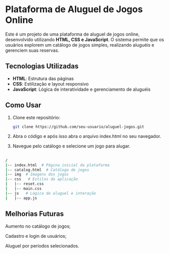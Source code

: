 # Plataforma de Aluguel de Jogos Online

Este é um projeto de uma plataforma de aluguel de jogos online, desenvolvido utilizando **HTML, CSS e JavaScript**. O sistema permite que os usuários explorem um catálogo de jogos simples, realizando aluguéis e gerenciem suas reservas.

## Tecnologias Utilizadas
- **HTML**: Estrutura das páginas
- **CSS**: Estilização e layout responsivo
- **JavaScript**: Lógica de interatividade e gerenciamento de aluguéis

## Como Usar
1. Clone este repositório:
   ```bash
   git clone https://github.com/seu-usuario/aluguel-jogos.git
2. Abra o código e após isso abra o arquivo index.html no seu navegador.
   
3. Navegue pelo catálogo e selecione um jogo para alugar.

##

```bash
/
|-- index.html  # Página inicial da plataforma
|-- catalog.html  # Catálogo de jogos
|-- img  # Imagens dos jogos
|-- css   # Estilos da aplicação
|   |-- reset.css
|   |-- main.css 
|-- js   # Lógica do aluguel e interação
|   |-- app.js
```

## Melhorias Futuras

Aumento no catálogo de jogos;

Cadastro e login de usuários;

Aluguel por períodos selecionados.
